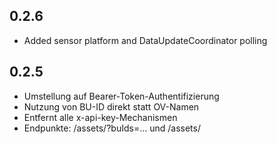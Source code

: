 ## 0.2.6
* Added sensor platform and DataUpdateCoordinator polling

## 0.2.5
* Umstellung auf Bearer-Token-Authentifizierung
* Nutzung von BU-ID direkt statt OV-Namen
* Entfernt alle x-api-key-Mechanismen
* Endpunkte: /assets/?buIds=… und /assets/<id>
